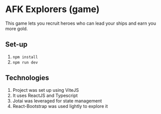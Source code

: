 # AFK Explorers (game)
This game lets you recruit heroes who can lead your ships and earn you more gold.

## Set-up
1. `npm install`
1. `npm run dev`

## Technologies
1. Project was set up using ViteJS
1. It uses ReactJS and Typescript
1. Jotai was leveraged for state management
1. React-Bootstrap was used lightly to explore it